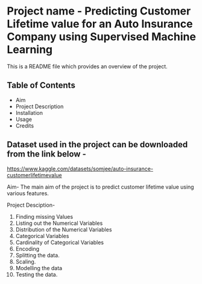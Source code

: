 # Project name - Predicting Customer Lifetime value for an Auto Insurance Company using Supervised Machine Learning
This is a README file which provides an overview of the project.
## Table of Contents
- Aim
- Project Description
- Installation
- Usage
- Credits

## Dataset used in the project can be downloaded from the link below -
https://www.kaggle.com/datasets/somjee/auto-insurance-customerlifetimevalue  

Aim- The main aim of the project is to predict customer lifetime value using various features.

 Project Desciption-
 1. Finding missing Values
 2. Listing out the Numerical Variables
 3. Distribution of the Numerical Variables
 4. Categorical Variables
 5. Cardinality of Categorical Variables
 6. Encoding
 7. Splitting the data.
 8. Scaling.
 9. Modelling the data
 10. Testing the data. 
